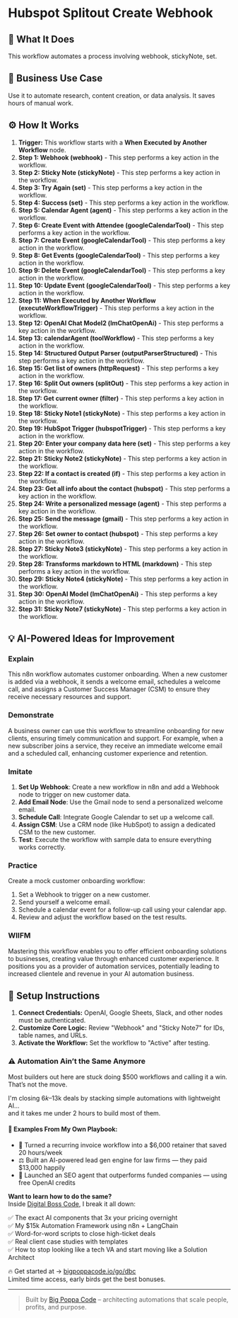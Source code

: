 # Hubspot Splitout Create Webhook

## 🚀 What It Does
This workflow automates a process involving webhook, stickyNote, set.

## 💼 Business Use Case
Use it to automate research, content creation, or data analysis. It saves hours of manual work.

## ⚙️ How It Works
1.  **Trigger:** This workflow starts with a **When Executed by Another Workflow** node.
2. **Step 1: Webhook (webhook)** - This step performs a key action in the workflow.
3. **Step 2: Sticky Note (stickyNote)** - This step performs a key action in the workflow.
4. **Step 3: Try Again (set)** - This step performs a key action in the workflow.
5. **Step 4: Success (set)** - This step performs a key action in the workflow.
6. **Step 5: Calendar Agent (agent)** - This step performs a key action in the workflow.
7. **Step 6: Create Event with Attendee (googleCalendarTool)** - This step performs a key action in the workflow.
8. **Step 7: Create Event (googleCalendarTool)** - This step performs a key action in the workflow.
9. **Step 8: Get Events (googleCalendarTool)** - This step performs a key action in the workflow.
10. **Step 9: Delete Event (googleCalendarTool)** - This step performs a key action in the workflow.
11. **Step 10: Update Event (googleCalendarTool)** - This step performs a key action in the workflow.
12. **Step 11: When Executed by Another Workflow (executeWorkflowTrigger)** - This step performs a key action in the workflow.
13. **Step 12: OpenAI Chat Model2 (lmChatOpenAi)** - This step performs a key action in the workflow.
14. **Step 13: calendarAgent (toolWorkflow)** - This step performs a key action in the workflow.
15. **Step 14: Structured Output Parser (outputParserStructured)** - This step performs a key action in the workflow.
16. **Step 15: Get list of owners (httpRequest)** - This step performs a key action in the workflow.
17. **Step 16: Split Out owners (splitOut)** - This step performs a key action in the workflow.
18. **Step 17: Get current owner (filter)** - This step performs a key action in the workflow.
19. **Step 18: Sticky Note1 (stickyNote)** - This step performs a key action in the workflow.
20. **Step 19: HubSpot Trigger (hubspotTrigger)** - This step performs a key action in the workflow.
21. **Step 20: Enter your company data here (set)** - This step performs a key action in the workflow.
22. **Step 21: Sticky Note2 (stickyNote)** - This step performs a key action in the workflow.
23. **Step 22: If a contact is created (if)** - This step performs a key action in the workflow.
24. **Step 23: Get all info about the contact (hubspot)** - This step performs a key action in the workflow.
25. **Step 24: Write a personalized message (agent)** - This step performs a key action in the workflow.
26. **Step 25: Send the message (gmail)** - This step performs a key action in the workflow.
27. **Step 26: Set owner to contact (hubspot)** - This step performs a key action in the workflow.
28. **Step 27: Sticky Note3 (stickyNote)** - This step performs a key action in the workflow.
29. **Step 28: Transforms markdown to HTML (markdown)** - This step performs a key action in the workflow.
30. **Step 29: Sticky Note4 (stickyNote)** - This step performs a key action in the workflow.
31. **Step 30: OpenAI Model (lmChatOpenAi)** - This step performs a key action in the workflow.
32. **Step 31: Sticky Note7 (stickyNote)** - This step performs a key action in the workflow.

## 💡 AI-Powered Ideas for Improvement
### Explain
This n8n workflow automates customer onboarding. When a new customer is added via a webhook, it sends a welcome email, schedules a welcome call, and assigns a Customer Success Manager (CSM) to ensure they receive necessary resources and support.

### Demonstrate
A business owner can use this workflow to streamline onboarding for new clients, ensuring timely communication and support. For example, when a new subscriber joins a service, they receive an immediate welcome email and a scheduled call, enhancing customer experience and retention.

### Imitate
1. **Set Up Webhook**: Create a new workflow in n8n and add a Webhook node to trigger on new customer data.
2. **Add Email Node**: Use the Gmail node to send a personalized welcome email.
3. **Schedule Call**: Integrate Google Calendar to set up a welcome call.
4. **Assign CSM**: Use a CRM node (like HubSpot) to assign a dedicated CSM to the new customer.
5. **Test**: Execute the workflow with sample data to ensure everything works correctly.

### Practice
Create a mock customer onboarding workflow: 
1. Set a Webhook to trigger on a new customer.
2. Send yourself a welcome email.
3. Schedule a calendar event for a follow-up call using your calendar app.
4. Review and adjust the workflow based on the test results.

### WIIFM
Mastering this workflow enables you to offer efficient onboarding solutions to businesses, creating value through enhanced customer experience. It positions you as a provider of automation services, potentially leading to increased clientele and revenue in your AI automation business.

## 🔧 Setup Instructions
1. **Connect Credentials:** OpenAI, Google Sheets, Slack, and other nodes must be authenticated.
2. **Customize Core Logic:** Review "Webhook" and "Sticky Note7" for IDs, table names, and URLs.
3. **Activate the Workflow:** Set the workflow to "Active" after testing.

### ⚠️ Automation Ain’t the Same Anymore

Most builders out here are stuck doing $500 workflows and calling it a win.  
That’s not the move.  

I'm closing $6k–$13k deals by stacking simple automations with lightweight AI...  
and it takes me under 2 hours to build most of them.

#### 🧠 Examples From My Own Playbook:
- 🔁 Turned a recurring invoice workflow into a $6,000 retainer that saved 20 hours/week  
- ⚖️ Built an AI-powered lead gen engine for law firms — they paid $13,000 happily  
- 🚀 Launched an SEO agent that outperforms funded companies — using free OpenAI credits  

**Want to learn how to do the same?**  
Inside [Digital Boss Code](https://bigpoppacode.io/go/dbc), I break it all down:

✅ The exact AI components that 3x your pricing overnight  
✅ My $15k Automation Framework using n8n + LangChain  
✅ Word-for-word scripts to close high-ticket deals  
✅ Real client case studies with templates  
✅ How to stop looking like a tech VA and start moving like a Solution Architect  

🔥 Get started at → [bigpoppacode.io/go/dbc](https://bigpoppacode.io/go/dbc)  
Limited time access, early birds get the best bonuses.

---
> Built by [Big Poppa Code](https://bigpoppacode.io) – architecting automations that scale people, profits, and purpose.
